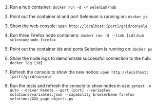 1. Run a hub container: `docker run -d -P selenium/hub`

2. Point out the container id and port Selenium is running on: `docker ps`

3. Show the web console: `open http://localhost:[port]/grid/console`

4. Run three Firefox node containers: `docker run -d --link [id]:hub selenium/node-firefox`

5. Point out the container ids and ports Selenium is running on: `docker ps`

6. Show the node logs to demonstrate successful connection to the hub: `docker log [id]`

7. Refresh the console to show the new nodes: `open http://localhost:[port]/grid/console`

8. Run the tests and refresh the console to show nodes in use: `pytest -n auto --driver Remote --port [port] --variables solutions/variables.json --capability browserName firefox solutions/XXX_page_objects.py`
